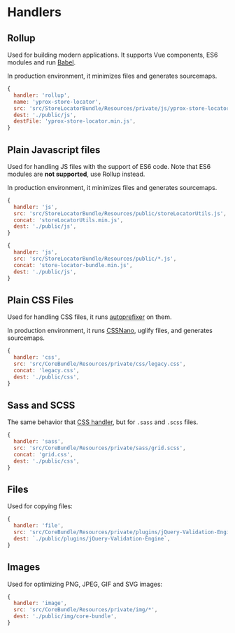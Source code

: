 # Handlers

## Rollup

Used for building modern applications. It supports Vue components, ES6 modules and run [Babel](./babel.md).

In production environment, it minimizes files and generates sourcemaps.

```js
{
  handler: 'rollup',
  name: 'yprox-store-locator',
  src: 'src/StoreLocatorBundle/Resources/private/js/yprox-store-locator/index.js',
  dest: './public/js',
  destFile: 'yprox-store-locator.min.js',
}
```

## Plain Javascript files

Used for handling JS files with the support of ES6 code. Note that ES6 modules are **not supported**, use Rollup instead.

In production environment, it minimizes files and generates sourcemaps.

```js
{
  handler: 'js',
  src: 'src/StoreLocatorBundle/Resources/public/storeLocatorUtils.js',
  concat: 'storeLocatorUtils.min.js',
  dest: './public/js',
}

{
  handler: 'js',
  src: 'src/StoreLocatorBundle/Resources/public/*.js',
  concat: 'store-locator-bundle.min.js',
  dest: './public/js',
}
```

## Plain CSS Files

Used for handling CSS files, it runs [autoprefixer](https://github.com/postcss/autoprefixer) on them.

In production environment, it runs [CSSNano](https://github.com/cssnano/cssnano), uglify files, and generates sourcemaps.

```js
{
  handler: 'css',
  src: 'src/CoreBundle/Resources/private/css/legacy.css',
  concat: 'legacy.css',
  dest: './public/css',
}
```

## Sass and SCSS

The same behavior that [CSS handler](#plain-css-files), but for `.sass` and `.scss` files.

```js
{
  handler: 'sass',
  src: 'src/CoreBundle/Resources/private/sass/grid.scss',
  concat: 'grid.css',
  dest: './public/css',
}
```

## Files

Used for copying files:

```js
{
  handler: 'file',
  src: 'src/CoreBundle/Resources/private/plugins/jQuery-Validation-Engine/**/*',
  dest: `./public/plugins/jQuery-Validation-Engine`,
}
```

## Images

Used for optimizing PNG, JPEG, GIF and SVG images:

```js
{
  handler: 'image',
  src: 'src/CoreBundle/Resources/private/img/*',
  dest: './public/img/core-bundle',
}
```
